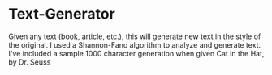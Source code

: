 # Text-Generator

Given any text (book, article, etc.), this will generate new text in the style of the original. I used a Shannon-Fano algorithm to analyze and generate text. I've included a sample 1000 character generation when given Cat in the Hat, by Dr. Seuss